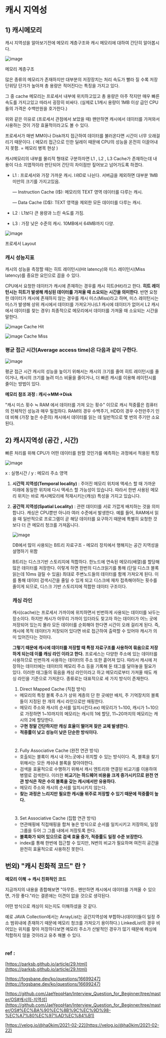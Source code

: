 # 캐시 지역성

## 1)  캐시메모리

캐시 지역성을 알아보기전에 메모리 계층구조와 캐시 메모리에 대하여 간단히 알아봅시다.

![image](https://user-images.githubusercontent.com/77064907/123545526-646d9680-d793-11eb-90ba-df4627b09352.png)

메모리 계층구조

많은 종류의 메모리가 존재하지만 대부분의 저장장치는 처리 속도가 빨라 질 수록 저장단위당 단가가 높아져 총 용량은 적어진다는 특징을 가지고 있다.

그 중 cache 메모리는 프로세서 내부에 위치하고있고 총 용량은 아주 작지만 매우 빠른 속도를 가지고있고 따라서 굉장히 비싸다.  (실제로 L1캐시 용량이 1MB 이상 급인 CPU들의 가격은 수백만원을 호가한다.)

위와 같은 이유로 (프로세서 관점에서 보았을 때) 왠만하면 캐시에서 데이터를 가져와서 사용하는 것이 가장 효율적이라고도 볼 수 있다.

프로세서가 매번 MM이나 Disk까지 접근하여  데이터를 불러온다면 시간이 너무 오래걸리기 때문이다. ( 메모리 접근으로 인한 딜레이 때문에 CPU의 성능을 온전히 이끌어내지 못함. = 메모리 병목 현상 )

캐시메모리의 내부를 물리적 형태로 구분하자면 L1 , L2 , L3 Cache가 존재하는데 내용이 다소 지엽적이라 판단되어 간단히 차이점만 짚어보고 넘어가도록 하겠다.

- L1 : 프로세서와 가장 가까운 캐시. I$와 D$로 나뉜다. 서버급을 제외하면 대부분 1MB 미만의 크기를 가지고있음.

    — Instruction Cache (I$): 메모리의 TEXT 영역 데이터를 다루는 캐시.

    — Data Cache (D$): TEXT 영역을 제외한 모든 데이터를 다루는 캐시.

- L2 : L1보다 큰 용량과 느린 속도를 가짐.
- L3 : 가장 낮은 수준의 캐시. 10MB에서 64MB까지 다양.

![image](https://user-images.githubusercontent.com/77064907/123545550-89faa000-d793-11eb-9cc8-b0b573ac012c.png)

프로세서 Layout


### **캐시 성능지표**

캐시의 성능을 측정할 때는 히트 레이턴시(Hit latency)와 미스 레이턴시(Miss latency)를 중요한 요인으로 꼽을 수 있다.

CPU에서 요청한 데이터가 캐시에 존재하는 경우를 캐시 히트(Hit)라고 한다. **히트 레이턴시는 히트가 발생해 캐싱된 데이터를 가져올 때 소요되는 시간을 의미한다**. 반면 요청한 데이터가 캐시에 존재하지 않는 경우를 캐시 미스(Miss)라고 하며, 미스 레이턴시는 미스가 발생해 상위 캐시에서 데이터를 가져오거나(L1 캐시에 데이터가 없어서 L2 캐시에서 데이터를 찾는 경우) 최종적으로 메모리에서 데이터를 가져올 때 소요되는 시간을 말한다.

![image](https://user-images.githubusercontent.com/77064907/123545566-a26aba80-d793-11eb-82af-8d9eafe101d6.png)
Cache Hit

![image](https://user-images.githubusercontent.com/77064907/123545584-bf06f280-d793-11eb-8a4a-f8fcb7409ac1.png)
Cache Miss


### 평균 접근 시간(Average access time)은 다음과 같이 구한다.

![image](https://user-images.githubusercontent.com/77064907/123545605-d5ad4980-d793-11eb-850d-882bd2309102.png)

평균 접근 시간
캐시의 성능을 높이기 위해서는 캐시의 크기를 줄여 히트 레이턴시를 줄이거나, 캐시의 크기를 늘려 미스 비율을 줄이거나, 더 빠른 캐시를 이용해 레이턴시를 줄이는 방법이 있다.

**메모리 참조 과정 : 캐시→MM→Disk**

"캐시 미스 횟수 ≒ RAM 에서 데이터를 가져 오는 횟수" 이므로 캐시 적중률은 컴퓨터의 전체적인 성능과 매우 밀접하다. RAM의 경우 수백주기, HDD의 경우 수천만주기 인데 비해 (가장 높은 수준의) 캐시에서 데이터를 읽는 데 일반적으로 몇 번의 주기만 소요된다.

## **2) 캐시지역성 (공간 , 시간)**

빠른 처리를 위해 CPU가 어떤 데이터를 원할 것인가를 예측하는 과정에서 적용된 특징

![image](https://user-images.githubusercontent.com/77064907/123545621-ed84cd80-d793-11eb-9706-1d30055854f9.png)

x : 실행시간 / y : 메모리 주소 영역

1. **시간적 지역성(Temporal locality)** : 주어진 메모리 위치에 액세스 할 때 가까운 미래에 동일한 위치에 다시 액세스 할 가능성이 있습니다. 따라서 한번 사용된 메모리 위치는 바로 캐시메모리에 적재시키는(캐싱) 특성을 가지고 있습니다.
2. **공간적 지역성(Spatial Locality)** : 관련 데이터를 서로 가깝게 배치하는 것을 의미합니다. 캐싱은 CPU뿐만 아니라 여러 수준에서 발생한다. 예를 들어, RAM에서 읽을 때 일반적으로 프로그램이 곧 해당 데이터를 요구하기 때문에 특별히 요청한 것보다 더 큰 메모리 청크를 가져옵니다. 

    ![image](https://user-images.githubusercontent.com/77064907/123545658-14db9a80-d794-11eb-8abd-2c7f476fbece.png)

    DB에서 많이 사용되는 B트리 자료구조 - 메모리 장치에서 행해지는 공간 지역성을 설명하기 위함

    B트리는 디스크기반 스토리지에 적합하다. 한노드에 연속된 메모리(배열)를 할당해 많은 데이터를 저장한다. 이렇게 하면 한번의 디스크읽기를 통해 (단일 디스크 블록 읽는데 10ms 걸릴 수 있음) 최대로 주변노드들의 데이터를 함께 가져오게 된다. 이를 통해 데이터 검색시간을 줄일 수 있게 되고 디스크에 재차 접촉해야하는 횟수를 줄이게 되므로, 디스크 기반 스토리지에 적합한 데이터 구조이다.

    ### **캐싱 라인**

    캐시(cache)는 프로세서 가까이에 위치하면서 빈번하게 사용되는 데이터를 놔두는 장소이다. 하지만 캐시가 아무리 가까이 있더라도 찾고자 하는 데이터가 어느 곳에 저장되어 있는지 몰라 모든 데이터를 순회해야 한다면 시간이 오래 걸리게 된다. 즉, 캐시에 목적 데이터가 저장되어 있다면 바로 접근하여 출력할 수 있어야 캐시가 의미 있어진다는 것이다.

    **그렇기 때문에 캐시에 데이터를 저장할 때 특정 자료구조를 사용하여 묶음으로 저장하게 되는데 이를 캐싱 라인 이라고 한다.** 프로세스는 다양한 주소에 있는 데이터를 사용하므로 빈번하게 사용하는 데이터의 주소 또한 흩어져 있다. 따라서 캐시에 저장하는 데이터에는 데이터의 메모리 주소 등을 기록해 둔 태그를 달아놓을 필요가 있다. 이러한 태그들의 묶음을 캐싱 라인이라고 하고 메모리로부터 가져올 때도 캐싱 라인을 기준으로 가져온다. 종류로는 대표적으로 세 가지 방식이 존재한다.

    1. Direct Mapped Cache (직접 방식)

    - 메모리의 특정 블록 주소가 상위 계층의 단 한 곳에만 배치, 주 기억장치의 블록들이 지정된 한 개의 캐시 라인으로만 매핑한다.
    - 메모리 주소와 캐시의 순서를 일치시킨다.ex) 메모리가 1~100, 캐시가 1~10으로 가정하면 1~10까지의 메모리는 캐시의 1에 할당, 11~20까지의 메모리는 캐시의 2에 할당한다.
    - **구현 정말 간단하지만 캐싱 효율이 떨어져 잦은 교체 발생한다.**
    - **적중률이 낮고 성능이 낮은 단순한 방식이다.**
    #
    2. Fully Associative Cache (완전 연관 방식)
    - 호출되는 블록이 캐시 내 어느곳에나 위치할 수 있는 방식이다. 즉, 블록을 찾기위해서는 모든 캐쉬내 블록을 찾아야한다.
    - 검색을 효율적으로 수행하기 위해서 캐시 엔트리와 연결된 비교기를 이용하여 병렬로 검색한다. 이러한 **비교기는 하드웨어 비용을 크게 증가시키므로 완전 연관 방식은 작은 수의 블록을 갖는 캐시에서만 유용하다.**
    - 메모리 주소와 캐시의 순서를 일치시키지 않는다.
    - **찾는 과정은 느리지만 필요한 캐시들 위주로 저장할 수 있기 때문에 적중률이 높다.**
    #
    3. Set Associative Cache (집합 연관 방식)
    - 연관매핑에 직접매핑을 합쳐 놓은 방식으로 순서를 일치시키고 저장하되, 일정 그룹을 두어 그 그룹 내에서 저장토록 한다.
    - **블록화가 되어 있으므로 검색 효율 증가, 적중률도 일정 수준 보장한다.**
    - index를 통해 한번에 접근할 수 있지만, N번의 비교가 필요하며 여전히 공간을 완전히 효율적으로 사용하진 못한다.

## 번외)  "캐시 친화적 코드" 란 ?



**메모리 이해 → 캐시 친화적인 코드**

지금까지의 내용을  종합해보면 "아무튼.. 왠만하면 캐시에서 데이터를 가져올 수 있으면, 가장 좋다."라는 결론에는 이견이 없을 것으로 생각된다. 

어떤 방식으로 캐싱이 되는지도 이해하셨을 것 같다.

예로  JAVA Collection에서는 ArrayList는 공간지역성에 부합하나(데이터들이 일정 주소 범위내에 존재하기 때문에 메모리 청크를 가져오기 용이하다.) LinkedList의 경우 비어있는 위치를 찾아 저장하다보면 메모리 주소가 산발적인 경우가 많기 때문에 캐싱에 적합하지 않을 것이라고 유추 해볼 수 있다.
#
### ref : 

[https://parksb.github.io/article/29.html](https://parksb.github.io/article/29.html)

[https://fogsbane.dev/ko/questions/16699247](https://fogsbane.dev/ko/questions/16699247)

[https://github.com/JaeYeopHan/Interview_Question_for_Beginner/tree/master/OS#캐시의-지역성](https://github.com/JaeYeopHan/Interview_Question_for_Beginner/tree/master/OS#%EC%BA%90%EC%8B%9C%EC%9D%98-%EC%A7%80%EC%97%AD%EC%84%B1)

[https://velog.io/@ha0kim/2021-02-22](https://velog.io/@ha0kim/2021-02-22)
